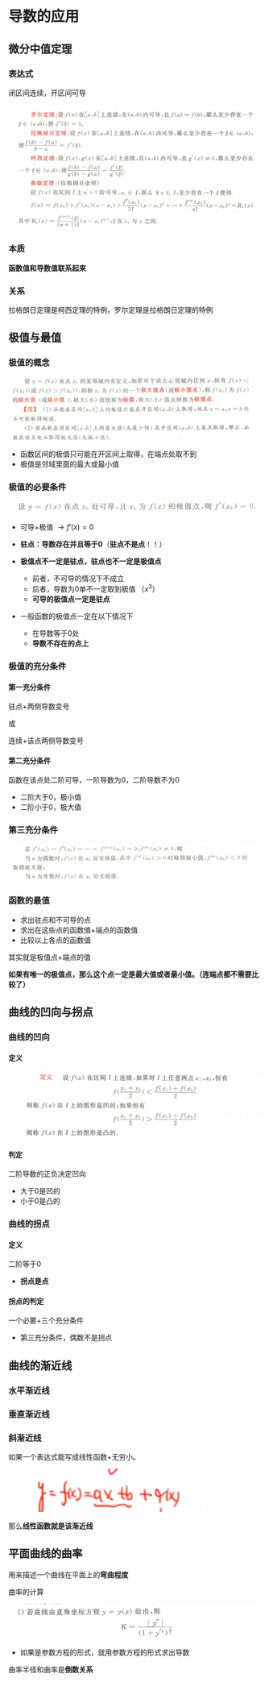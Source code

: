 # 导数的应用

## 微分中值定理

### 表达式

闭区间连续，开区间可导

![image-20220907211310799](https://raw.githubusercontent.com/Alemdx/pic-bed/master/math2/image-20220907211310799.png)

### **本质**

**函数值和导数值联系起来**

### 关系

拉格朗日定理是柯西定理的特例，罗尔定理是拉格朗日定理的特例



## 极值与最值

### 极值的概念

![image-20220907211520170](https://raw.githubusercontent.com/Alemdx/pic-bed/master/math2/image-20220907211520170.png)

+ 函数区间的极值只可能在开区间上取得，在端点处取不到
+ 极值是邻域里面的最大或最小值

### 极值的必要条件

![image-20220907211944329](https://raw.githubusercontent.com/Alemdx/pic-bed/master/math2/image-20220907211944329.png)

+ 可导+极值 $\rightarrow f'(x)=0$

+ **驻点：导数存在并且等于0**（**驻点不是点**！！）
+ **极值点不一定是驻点，驻点也不一定是极值点**
  + 前者，不可导的情况下不成立
  + 后者，导数为0单不一定取到极值 （$x^3$）
  + **可导的极值点一定是驻点**
+ 一般函数的极值点一定在以下情况下
  + 在导数等于0处
  + **导数不存在的点上**

### 极值的充分条件

#### 第一充分条件

驻点+两侧导数变号

或

连续+该点两侧导数变号

#### 第二充分条件

函数在该点处二阶可导，一阶导数为0，二阶导数不为0

+ 二阶大于0，极小值
+ 二阶小于0，极大值

### 第三充分条件

![image-20220907214657854](https://raw.githubusercontent.com/Alemdx/pic-bed/master/math2/image-20220907214657854.png)

### 函数的最值

+ 求出驻点和不可导的点
+ 求出在这些点的函数值+端点的函数值
+ 比较以上各点的函数值

其实就是极值点+端点的值

**如果有唯一的极值点，那么这个点一定是最大值或者最小值。（连端点都不需要比较了）**

## 曲线的凹向与拐点

### 曲线的凹向

#### 定义

![image-20220907215350091](https://raw.githubusercontent.com/Alemdx/pic-bed/master/math2/image-20220907215350091.png)

#### 判定

二阶导数的正负决定凹向

+ 大于0是凹的
+ 小于0是凸的

### 曲线的拐点

#### 定义

二阶等于0

+ **拐点是点**

#### 拐点的判定

一个必要+三个充分条件

+ 第三充分条件，偶数不是拐点

## 曲线的渐近线

### 水平渐近线

### 垂直渐近线

### 斜渐近线

如果一个表达式能写成线性函数+无穷小。

![image-20220907220646667](https://raw.githubusercontent.com/Alemdx/pic-bed/master/math2/image-20220907220646667.png)

那么**线性函数就是该渐近线**

## 平面曲线的曲率

用来描述一个曲线在平面上的**弯曲程度**

曲率的计算

![image-20220907220820320](https://raw.githubusercontent.com/Alemdx/pic-bed/master/math2/image-20220907220820320.png)

+ 如果是参数方程的形式，就用参数方程的形式求出导数

曲率半径和曲率是**倒数关系**
